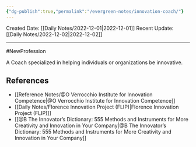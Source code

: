 ```yaml
---
{"dg-publish":true,"permalink":"/evergreen-notes/innovation-coach/"}
---
```



Created Date: [[Daily Notes/2022-12-01\|2022-12-01]]
Recent Update: [[Daily Notes/2022-12-02\|2022-12-02]]

---
#NewProfession

A Coach specialized in helping individuals or organizations be innovative.


## References
- [[Reference Notes/@O Verrocchio Institute for Innovation Competence\|@O Verrocchio Institute for Innovation Competence]]
- [[Daily Notes/Florence Innovation Project (FLIP)\|Florence Innovation Project (FLIP)]]
- [[@B The Innovator’s Dictionary: 555 Methods and Instruments for More Creativity and Innovation in Your Company\|@B The Innovator’s Dictionary: 555 Methods and Instruments for More Creativity and Innovation in Your Company]]






